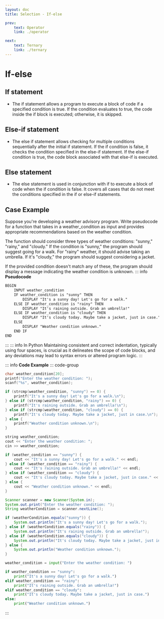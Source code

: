 ```yaml
---
layout: doc
title: Selection - If-else

prev:
    text: Operator
    link: ./operator

next:
    text: Ternary
    link: ./ternary
---
```

# If-else
## If statement
- The if statement allows a program to execute a block of code if a specified condition is true. If the condition evaluates to true, the code inside the if block is executed; otherwise, it is skipped.
## Else-if statement
- The else if statement allows checking for multiple conditions sequentially after the initial if statement. If the if condition is false, it checks the condition specified in the else-if statement. If the else-if condition is true, the code block associated with that else-if is executed.
## Else statement
- The else statement is used in conjunction with if to execute a block of code when the if condition is false. It covers all cases that do not meet the conditions specified in the if or else-if statements.
## Case Example
Suppose you're developing a weather advisory program. Write pseudocode for a function that takes in a weather_condition as input and provides appropriate recommendations based on the weather condition.  
  
The function should consider three types of weather conditions: "sunny," "rainy," and "cloudy." If the condition is "sunny," the program should suggest going for a walk. For "rainy" weather, it should advise taking an umbrella. If it's "cloudy," the program should suggest considering a jacket.  
  
If the provided condition doesn't match any of these, the program should display a message indicating the weather condition is unknown.
::: info __Pseudocode__
```txt
BEGIN
    INPUT weather_condition
    IF weather_condition is "sunny" THEN
        DISPLAY "It's a sunny day! Let's go for a walk."
    ELSE IF weather_condition is "rainy" THEN
        DISPLAY "It's raining outside. Grab an umbrella!"
    ELSE IF weather_condition is "cloudy" THEN
        DISPLAY "It's cloudy today. Maybe take a jacket, just in case."
    ELSE
        DISPLAY "Weather condition unknown."
    END IF
END
```
:::
::: info In Python
Maintaining consistent and correct indentation, typically using four spaces, is crucial as it delineates the scope of code blocks, and any deviations may lead to syntax errors or altered program logic.
:::

::: info __Code Example__
::: code-group
```c [C]
char weather_condition[20];
printf("Enter the weather condition: ");
scanf("%s", weather_condition);

if (strcmp(weather_condition, "sunny") == 0) {
    printf("It's a sunny day! Let's go for a walk.\n");
} else if (strcmp(weather_condition, "rainy") == 0) {
    printf("It's raining outside. Grab an umbrella!\n");
} else if (strcmp(weather_condition, "cloudy") == 0) {
    printf("It's cloudy today. Maybe take a jacket, just in case.\n");
} else {
    printf("Weather condition unknown.\n");
}
```
```c++ [C++]
string weather_condition;
cout << "Enter the weather condition: ";
cin >> weather_condition;

if (weather_condition == "sunny") {
    cout << "It's a sunny day! Let's go for a walk." << endl;
} else if (weather_condition == "rainy") {
    cout << "It's raining outside. Grab an umbrella!" << endl;
} else if (weather_condition == "cloudy") {
    cout << "It's cloudy today. Maybe take a jacket, just in case." << endl;
} else {
    cout << "Weather condition unknown." << endl;
}
```
```java [Java]
Scanner scanner = new Scanner(System.in);
System.out.print("Enter the weather condition: ");
String weatherCondition = scanner.nextLine();

if (weatherCondition.equals("sunny")) {
    System.out.println("It's a sunny day! Let's go for a walk.");
} else if (weatherCondition.equals("rainy")) {
    System.out.println("It's raining outside. Grab an umbrella!");
} else if (weatherCondition.equals("cloudy")) {
    System.out.println("It's cloudy today. Maybe take a jacket, just in case.");
} else {
    System.out.println("Weather condition unknown.");
}
```
```python [Python]
weather_condition = input("Enter the weather condition: ")

if weather_condition == "sunny":
    print("It's a sunny day! Let's go for a walk.")
elif weather_condition == "rainy":
    print("It's raining outside. Grab an umbrella!")
elif weather_condition == "cloudy":
    print("It's cloudy today. Maybe take a jacket, just in case.")
else:
    print("Weather condition unknown.")
```
::: 
